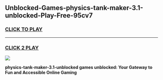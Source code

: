 
## Unblocked-Games-physics-tank-maker-3.1-unblocked-Play-Free-95cv7
<h3>
<a href="https://premium76.site?title=physics-tank-maker-3.1-unblocked&ref=19M">CLICK TO PLAY</a></h3>
<hr>

<h3>
<a href="https://premium76.site?title=physics-tank-maker-3.1-unblocked&ref=19M">CLICK 2 PLAY</a>
  
</h3>

<a href="https://premium76.site?title=physics-tank-maker-3.1-unblocked&ref=19M"><img src="https://clearcache.store/games.png"></a>


**physics-tank-maker-3.1-unblocked games unblocked: Your Gateway to Fun and Accessible Online Gaming**
